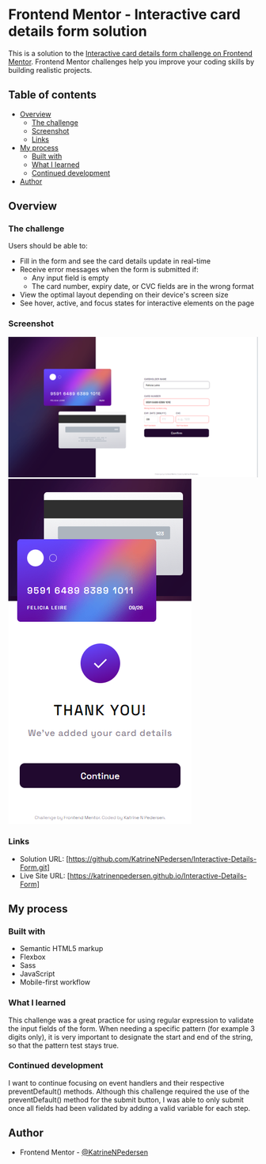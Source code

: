 # Frontend Mentor - Interactive card details form solution

This is a solution to the [Interactive card details form challenge on Frontend Mentor](https://www.frontendmentor.io/challenges/interactive-card-details-form-XpS8cKZDWw). Frontend Mentor challenges help you improve your coding skills by building realistic projects.

## Table of contents

- [Overview](#overview)
  - [The challenge](#the-challenge)
  - [Screenshot](#screenshot)
  - [Links](#links)
- [My process](#my-process)
  - [Built with](#built-with)
  - [What I learned](#what-i-learned)
  - [Continued development](#continued-development)
- [Author](#author)

## Overview

### The challenge

Users should be able to:

- Fill in the form and see the card details update in real-time
- Receive error messages when the form is submitted if:
  - Any input field is empty
  - The card number, expiry date, or CVC fields are in the wrong format
- View the optimal layout depending on their device's screen size
- See hover, active, and focus states for interactive elements on the page

### Screenshot

![](/images/screenshot-desktop.png)
![](/images/screenshot-mobile.png)

### Links

- Solution URL: [https://github.com/KatrineNPedersen/Interactive-Details-Form.git]
- Live Site URL: [https://katrinenpedersen.github.io/Interactive-Details-Form]

## My process

### Built with

- Semantic HTML5 markup
- Flexbox
- Sass
- JavaScript
- Mobile-first workflow

### What I learned

This challenge was a great practice for using regular expression to validate the input fields of the form. When needing a specific pattern (for example 3 digits only), it is very important to designate the start and end of the string, so that the pattern test stays true.

### Continued development

I want to continue focusing on event handlers and their respective preventDefault() methods. Although this challenge required the use of the preventDefault() method for the submit button, I was able to only submit once all fields had been validated by adding a valid variable for each step.

## Author

- Frontend Mentor - [@KatrineNPedersen](https://www.frontendmentor.io/profile/KatrineNPedersen)
